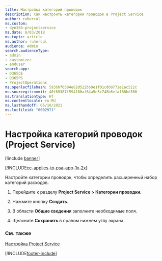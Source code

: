 ```yaml
---
title: Настройка категорий проводок
description: Как настроить категории проводок в Project Service
author: ruhercul
ms.custom:
- dyn365-projectservice
ms.date: 8/03/2018
ms.topic: article
ms.author: ruhercul
audience: Admin
search.audienceType:
- admin
- customizer
- enduser
search.app:
- D365CE
- D365PS
- ProjectOperations
ms.openlocfilehash: 5936bf0384e62d522bb9e1f01cd00771e1ac522c
ms.sourcegitcommit: 40f68387f594180af64a5e5c748b6efa188bd300
ms.translationtype: HT
ms.contentlocale: ru-RU
ms.lasthandoff: 05/10/2021
ms.locfileid: "6002971"
---
```

# <a name="configure-transaction-categories-project-service"></a>Настройка категорий проводок (Project Service)

[!include [banner](../includes/psa-now-project-operations.md)]

[!INCLUDE[cc-applies-to-psa-app-1x-2x](../includes/cc-applies-to-psa-app-1x-2x.md)]

Настройте категории проводок, чтобы определить расширенный набор категорий расходов.  
  
1.  Перейдите к разделу **Project Service > Категории проводки**.  
  
2.  Нажмите кнопку **Создать**.  
  
3.  В области **Общие сведения** заполните необходимые поля.  
  
4.  Щелкните **Сохранить** в правом нижнем углу экрана.  
  
### <a name="see-also"></a>См. также  
 [Настройка Project Service](../psa/configure.md)


[!INCLUDE[footer-include](../includes/footer-banner.md)]